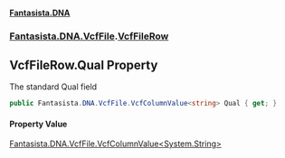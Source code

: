 #### [Fantasista.DNA](index.md 'index')
### [Fantasista.DNA.VcfFile](Fantasista.DNA.VcfFile.md 'Fantasista.DNA.VcfFile').[VcfFileRow](Fantasista.DNA.VcfFile.VcfFileRow.md 'Fantasista.DNA.VcfFile.VcfFileRow')

## VcfFileRow.Qual Property

The standard Qual field

```csharp
public Fantasista.DNA.VcfFile.VcfColumnValue<string> Qual { get; }
```

#### Property Value
[Fantasista.DNA.VcfFile.VcfColumnValue&lt;](Fantasista.DNA.VcfFile.VcfColumnValue_T_.md 'Fantasista.DNA.VcfFile.VcfColumnValue<T>')[System.String](https://docs.microsoft.com/en-us/dotnet/api/System.String 'System.String')[&gt;](Fantasista.DNA.VcfFile.VcfColumnValue_T_.md 'Fantasista.DNA.VcfFile.VcfColumnValue<T>')